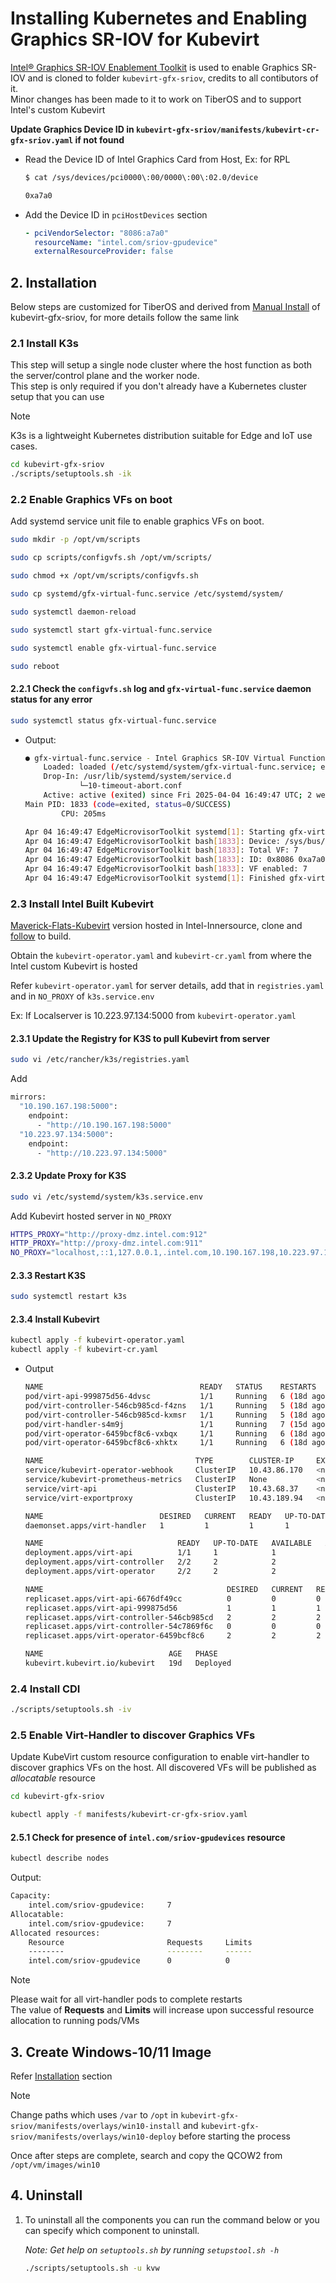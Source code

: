# Installing Kubernetes and Enabling Graphics SR-IOV for Kubevirt

[Intel® Graphics SR-IOV Enablement Toolkit](https://github.com/intel/kubevirt-gfx-sriov) is used to enable Graphics SR-IOV and is cloned to folder `kubevirt-gfx-sriov`, credits to all contibutors of it.\
Minor changes has been made to it to work on TiberOS and to support Intel's custom Kubevirt

**Update Graphics Device ID in `kubevirt-gfx-sriov/manifests/kubevirt-cr-gfx-sriov.yaml` if not found**
  - Read the Device ID of Intel Graphics Card from Host, Ex: for RPL
    ```sh
    $ cat /sys/devices/pci0000\:00/0000\:00\:02.0/device

    0xa7a0
    ```
  - Add the Device ID in `pciHostDevices` section
    ```yaml
    - pciVendorSelector: "8086:a7a0"
      resourceName: "intel.com/sriov-gpudevice"
      externalResourceProvider: false
    ```

## 2. Installation
Below steps are customized for TiberOS and derived from [Manual Install](../kubevirt-gfx-sriov/docs/manual-install.md) of kubevirt-gfx-sriov, for more details follow the same link

### 2.1 Install K3s

This step will setup a single node cluster where the host function as both the server/control plane and the worker node.\
This step is only required if you don't already have a Kubernetes cluster setup that you can use

> [!Note]
> K3s is a lightweight Kubernetes distribution suitable for Edge and IoT use cases.

```sh
cd kubevirt-gfx-sriov
./scripts/setuptools.sh -ik
```

### 2.2 Enable Graphics VFs on boot

Add systemd service unit file to enable graphics VFs on boot.
```sh
sudo mkdir -p /opt/vm/scripts

sudo cp scripts/configvfs.sh /opt/vm/scripts/

sudo chmod +x /opt/vm/scripts/configvfs.sh

sudo cp systemd/gfx-virtual-func.service /etc/systemd/system/

sudo systemctl daemon-reload

sudo systemctl start gfx-virtual-func.service

sudo systemctl enable gfx-virtual-func.service

sudo reboot
```

#### 2.2.1 Check the `configvfs.sh` log and `gfx-virtual-func.service` daemon status for any error
```sh
sudo systemctl status gfx-virtual-func.service
```
-   Output:
    ```sh
    ● gfx-virtual-func.service - Intel Graphics SR-IOV Virtual Function Manager
        Loaded: loaded (/etc/systemd/system/gfx-virtual-func.service; enabled; preset: disabled)
        Drop-In: /usr/lib/systemd/system/service.d
                └─10-timeout-abort.conf
        Active: active (exited) since Fri 2025-04-04 16:49:47 UTC; 2 weeks 4 days ago
    Main PID: 1833 (code=exited, status=0/SUCCESS)
            CPU: 205ms

    Apr 04 16:49:47 EdgeMicrovisorToolkit systemd[1]: Starting gfx-virtual-func.service - Intel Graphics SR-IOV Virtual Function Manager...
    Apr 04 16:49:47 EdgeMicrovisorToolkit bash[1833]: Device: /sys/bus/pci/devices/0000:00:02.0
    Apr 04 16:49:47 EdgeMicrovisorToolkit bash[1833]: Total VF: 7
    Apr 04 16:49:47 EdgeMicrovisorToolkit bash[1833]: ID: 0x8086 0xa7a0
    Apr 04 16:49:47 EdgeMicrovisorToolkit bash[1833]: VF enabled: 7
    Apr 04 16:49:47 EdgeMicrovisorToolkit systemd[1]: Finished gfx-virtual-func.service - Intel Graphics SR-IOV Virtual Function Manager.
    ```

### 2.3 Install Intel Built Kubevirt
[Maverick-Flats-Kubevirt](https://github.com/intel-innersource/applications.virtualization.maverickflats-kubevirt-itep) version hosted in Intel-Innersource, clone and [follow](https://github.com/intel-innersource/applications.virtualization.maverickflats-kubevirt-itep/blob/v1.5.0/docs/build-the-builder.md) to build.

Obtain the `kubevirt-operator.yaml` and `kubevirt-cr.yaml` from where the Intel custom Kubevirt is hosted

Refer `kubevirt-operator.yaml` for server details, add that in `registries.yaml` and in `NO_PROXY` of `k3s.service.env`

Ex: If Localserver is 10.223.97.134:5000 from `kubevirt-operator.yaml`

#### 2.3.1 Update the Registry for K3S to pull Kubevirt from server
```sh
sudo vi /etc/rancher/k3s/registries.yaml
```
Add
```sh
mirrors:
  "10.190.167.198:5000":
    endpoint:
      - "http://10.190.167.198:5000"
  "10.223.97.134:5000":
    endpoint:
      - "http://10.223.97.134:5000"
```

#### 2.3.2 Update Proxy for K3S
```sh
sudo vi /etc/systemd/system/k3s.service.env
```
Add Kubevirt hosted server in `NO_PROXY`
```sh
HTTPS_PROXY="http://proxy-dmz.intel.com:912"
HTTP_PROXY="http://proxy-dmz.intel.com:911"
NO_PROXY="localhost,::1,127.0.0.1,.intel.com,10.190.167.198,10.223.97.134"
```

#### 2.3.3 Restart K3S
```sh
sudo systemctl restart k3s
```

#### 2.3.4 Install Kubevirt
```sh
kubectl apply -f kubevirt-operator.yaml
kubectl apply -f kubevirt-cr.yaml
```
-   Output
    ```sh
    NAME                                   READY   STATUS    RESTARTS      AGE
    pod/virt-api-999875d56-4dvsc           1/1     Running   6 (18d ago)   19d
    pod/virt-controller-546cb985cd-f4zns   1/1     Running   5 (18d ago)   19d
    pod/virt-controller-546cb985cd-kxmsr   1/1     Running   5 (18d ago)   19d
    pod/virt-handler-s4m9j                 1/1     Running   7 (15d ago)   19d
    pod/virt-operator-6459bcf8c6-vxbqx     1/1     Running   6 (18d ago)   19d
    pod/virt-operator-6459bcf8c6-xhktx     1/1     Running   6 (18d ago)   19d

    NAME                                  TYPE        CLUSTER-IP     EXTERNAL-IP   PORT(S)   AGE
    service/kubevirt-operator-webhook     ClusterIP   10.43.86.170   <none>        443/TCP   19d
    service/kubevirt-prometheus-metrics   ClusterIP   None           <none>        443/TCP   19d
    service/virt-api                      ClusterIP   10.43.68.37    <none>        443/TCP   19d
    service/virt-exportproxy              ClusterIP   10.43.189.94   <none>        443/TCP   19d

    NAME                          DESIRED   CURRENT   READY   UP-TO-DATE   AVAILABLE   NODE SELECTOR            AGE
    daemonset.apps/virt-handler   1         1         1       1            1           kubernetes.io/os=linux   19d

    NAME                              READY   UP-TO-DATE   AVAILABLE   AGE
    deployment.apps/virt-api          1/1     1            1           19d
    deployment.apps/virt-controller   2/2     2            2           19d
    deployment.apps/virt-operator     2/2     2            2           19d

    NAME                                         DESIRED   CURRENT   READY   AGE
    replicaset.apps/virt-api-6676df49cc          0         0         0       19d
    replicaset.apps/virt-api-999875d56           1         1         1       19d
    replicaset.apps/virt-controller-546cb985cd   2         2         2       19d
    replicaset.apps/virt-controller-54c7869f6c   0         0         0       19d
    replicaset.apps/virt-operator-6459bcf8c6     2         2         2       19d

    NAME                            AGE   PHASE
    kubevirt.kubevirt.io/kubevirt   19d   Deployed
    ```

### 2.4 Install CDI
```sh
./scripts/setuptools.sh -iv
```

### 2.5 Enable Virt-Handler to discover Graphics VFs
Update KubeVirt custom resource configuration to enable virt-handler to discover graphics VFs on the host. All discovered VFs will be published as *allocatable* resource
```sh
cd kubevirt-gfx-sriov

kubectl apply -f manifests/kubevirt-cr-gfx-sriov.yaml
```

#### 2.5.1 Check for presence of `intel.com/sriov-gpudevices` resource

```sh
kubectl describe nodes
```
Output:
```sh
Capacity:
    intel.com/sriov-gpudevice:     7
Allocatable:
    intel.com/sriov-gpudevice:     7
Allocated resources:
    Resource                       Requests     Limits
    --------                       --------     ------
    intel.com/sriov-gpudevice      0            0
```
> [!Note] 
> Please wait for all virt-handler pods to complete restarts\
> The value of **Requests** and **Limits** will increase upon successful resource allocation to running pods/VMs

## 3. Create Windows-10/11 Image

Refer [Installation](../kubevirt-gfx-sriov/docs/deploy-windows-vm.md#installation) section

> [!Note]
> Change paths which uses `/var` to `/opt` in `kubevirt-gfx-sriov/manifests/overlays/win10-install` and `kubevirt-gfx-sriov/manifests/overlays/win10-deploy` before starting the process

Once after steps are complete, search and copy the QCOW2 from `/opt/vm/images/win10`

## 4. Uninstall

1. To uninstall all the components you can run the command below or you can specify which component to uninstall.

   *Note: Get help on `setuptools.sh` by running `setupstool.sh -h`*
   ```sh
   ./scripts/setuptools.sh -u kvw
   ``` 